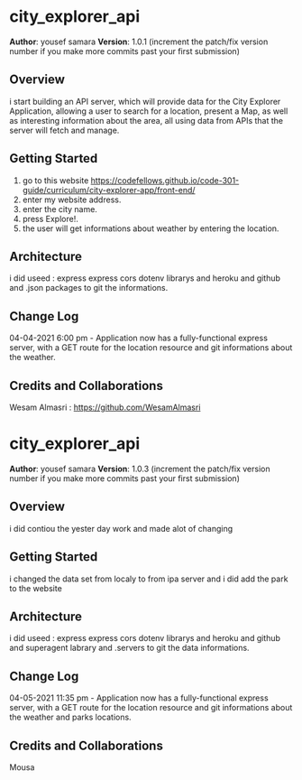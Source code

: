 # city_explorer_api

**Author**: yousef samara
**Version**: 1.0.1 (increment the patch/fix version number if you make more commits past your first submission)

## Overview
i start building an API server, which will provide data for the City Explorer Application, allowing a user to search for a location, present a Map, as well as interesting information about the area, all using data from APIs that the server will fetch and manage.

## Getting Started
1. go to this website https://codefellows.github.io/code-301-guide/curriculum/city-explorer-app/front-end/
2. enter my website address.
3. enter the city name.
4. press Explore!.
5. the user will get informations about weather by entering the location.

## Architecture
i did useed : express express cors dotenv librarys and heroku and github and .json packages to git the informations.

## Change Log


04-04-2021 6:00 pm - Application now has a fully-functional express server, with a GET route for the location resource and git informations about the weather.

## Credits and Collaborations
 Wesam Almasri :  https://github.com/WesamAlmasri



 # city_explorer_api

**Author**: yousef samara
**Version**: 1.0.3 (increment the patch/fix version number if you make more commits past your first submission)

## Overview
i did contiou the yester day work and made alot of changing
## Getting Started
i changed the data set from localy to from ipa server
and i did add the park to the website

## Architecture
i did useed : express express cors dotenv librarys and heroku and github and superagent labrary and .servers to git the data informations.

## Change Log


04-05-2021 11:35 pm - Application now has a fully-functional express server, with a GET route for the location resource and git informations about the weather and parks locations.

## Credits and Collaborations
Mousa

